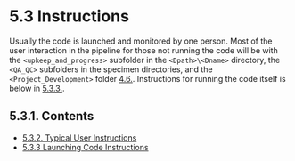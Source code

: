 # 5.3 Instructions
Usually the code is launched and monitored by one person. Most of the user interaction in the pipeline for those not running the code will be with the ```<upkeep_and_progress>``` subfolder in the ```<Dpath>\<Dname>``` directory, the ```<QA_QC>``` subfolders in the specimen directories, and the ```<Project_Development>``` folder [4.6.](../../scans/docs/DirectoryOrganization.md#46-directory-organization). Instructions for running the code itself is below in [5.3.3.](LaunchingCodeInstructions.md#533-launching-code-instructions).

## 5.3.1. Contents
- [5.3.2. Typical User Instructions](TypicalUserInstructions.md#532-typical-user-instructions)
- [5.3.3 Launching Code Instructions](LaunchingCodeInstructions.md#533-launching-code-instructions)
